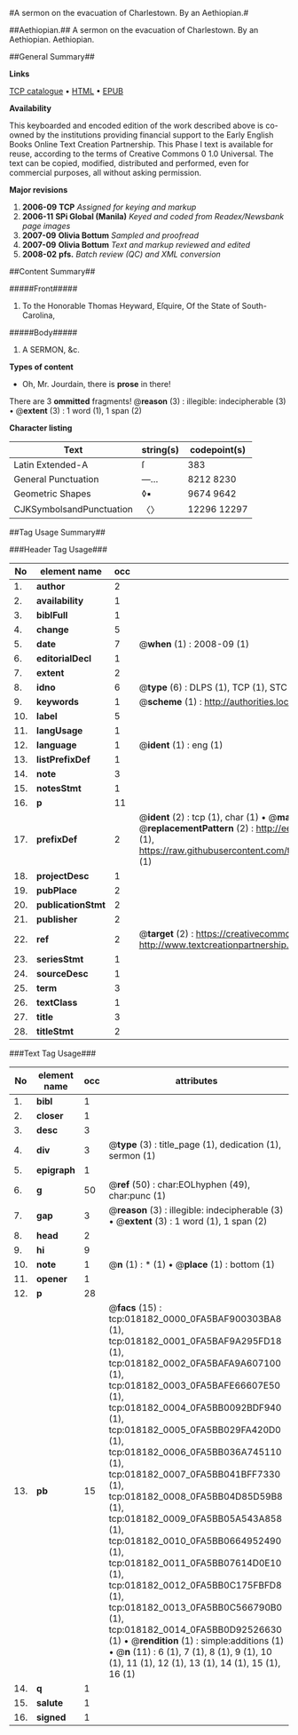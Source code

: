 #A sermon on the evacuation of Charlestown. By an Aethiopian.#

##Aethiopian.##
A sermon on the evacuation of Charlestown. By an Aethiopian.
Aethiopian.

##General Summary##

**Links**

[TCP catalogue](http://www.ota.ox.ac.uk/tcp/)  • 
[HTML](http://tei.it.ox.ac.uk/tcp/Texts-HTML/free/N14/N14352.html)  • 
[EPUB](http://tei.it.ox.ac.uk/tcp/Texts-EPUB/free/N14/N14352.epub)

**Availability**

This keyboarded and encoded edition of the
	       work described above is co-owned by the institutions
	       providing financial support to the Early English Books
	       Online Text Creation Partnership. This Phase I text is
	       available for reuse, according to the terms of Creative
	       Commons 0 1.0 Universal. The text can be copied,
	       modified, distributed and performed, even for
	       commercial purposes, all without asking permission.

**Major revisions**

1. __2006-09__ __TCP__ *Assigned for keying and markup*
1. __2006-11__ __SPi Global (Manila)__ *Keyed and coded from Readex/Newsbank page images*
1. __2007-09__ __Olivia Bottum__ *Sampled and proofread*
1. __2007-09__ __Olivia Bottum__ *Text and markup reviewed and edited*
1. __2008-02__ __pfs.__ *Batch review (QC) and XML conversion*

##Content Summary##

#####Front#####

1. To the Honorable Thomas Heyward, Eſquire, Of the State of South-Carolina,

#####Body#####

1. A SERMON, &c.

**Types of content**

  * Oh, Mr. Jourdain, there is **prose** in there!

There are 3 **ommitted** fragments! 
 @__reason__ (3) : illegible: indecipherable (3)  •  @__extent__ (3) : 1 word (1), 1 span (2)

**Character listing**


|Text|string(s)|codepoint(s)|
|---|---|---|
|Latin Extended-A|ſ|383|
|General Punctuation|—…|8212 8230|
|Geometric Shapes|◊▪|9674 9642|
|CJKSymbolsandPunctuation|〈〉|12296 12297|

##Tag Usage Summary##

###Header Tag Usage###

|No|element name|occ|attributes|
|---|---|---|---|
|1.|__author__|2||
|2.|__availability__|1||
|3.|__biblFull__|1||
|4.|__change__|5||
|5.|__date__|7| @__when__ (1) : 2008-09 (1)|
|6.|__editorialDecl__|1||
|7.|__extent__|2||
|8.|__idno__|6| @__type__ (6) : DLPS (1), TCP (1), STC (1), NOTIS (1), IMAGE-SET (1), EVANS-CITATION (1)|
|9.|__keywords__|1| @__scheme__ (1) : http://authorities.loc.gov/ (1)|
|10.|__label__|5||
|11.|__langUsage__|1||
|12.|__language__|1| @__ident__ (1) : eng (1)|
|13.|__listPrefixDef__|1||
|14.|__note__|3||
|15.|__notesStmt__|1||
|16.|__p__|11||
|17.|__prefixDef__|2| @__ident__ (2) : tcp (1), char (1)  •  @__matchPattern__ (2) : ([0-9\-]+):([0-9IVX]+) (1), (.+) (1)  •  @__replacementPattern__ (2) : http://eebo.chadwyck.com/downloadtiff?vid=$1&page=$2 (1), https://raw.githubusercontent.com/textcreationpartnership/Texts/master/tcpchars.xml#$1 (1)|
|18.|__projectDesc__|1||
|19.|__pubPlace__|2||
|20.|__publicationStmt__|2||
|21.|__publisher__|2||
|22.|__ref__|2| @__target__ (2) : https://creativecommons.org/publicdomain/zero/1.0/ (1), http://www.textcreationpartnership.org/docs/. (1)|
|23.|__seriesStmt__|1||
|24.|__sourceDesc__|1||
|25.|__term__|3||
|26.|__textClass__|1||
|27.|__title__|3||
|28.|__titleStmt__|2||


###Text Tag Usage###

|No|element name|occ|attributes|
|---|---|---|---|
|1.|__bibl__|1||
|2.|__closer__|1||
|3.|__desc__|3||
|4.|__div__|3| @__type__ (3) : title_page (1), dedication (1), sermon (1)|
|5.|__epigraph__|1||
|6.|__g__|50| @__ref__ (50) : char:EOLhyphen (49), char:punc (1)|
|7.|__gap__|3| @__reason__ (3) : illegible: indecipherable (3)  •  @__extent__ (3) : 1 word (1), 1 span (2)|
|8.|__head__|2||
|9.|__hi__|9||
|10.|__note__|1| @__n__ (1) : * (1)  •  @__place__ (1) : bottom (1)|
|11.|__opener__|1||
|12.|__p__|28||
|13.|__pb__|15| @__facs__ (15) : tcp:018182_0000_0FA5BAF900303BA8 (1), tcp:018182_0001_0FA5BAF9A295FD18 (1), tcp:018182_0002_0FA5BAFA9A607100 (1), tcp:018182_0003_0FA5BAFE66607E50 (1), tcp:018182_0004_0FA5BB0092BDF940 (1), tcp:018182_0005_0FA5BB029FA420D0 (1), tcp:018182_0006_0FA5BB036A745110 (1), tcp:018182_0007_0FA5BB041BFF7330 (1), tcp:018182_0008_0FA5BB04D85D59B8 (1), tcp:018182_0009_0FA5BB05A543A858 (1), tcp:018182_0010_0FA5BB0664952490 (1), tcp:018182_0011_0FA5BB07614D0E10 (1), tcp:018182_0012_0FA5BB0C175FBFD8 (1), tcp:018182_0013_0FA5BB0C566790B0 (1), tcp:018182_0014_0FA5BB0D92526630 (1)  •  @__rendition__ (1) : simple:additions (1)  •  @__n__ (11) : 6 (1), 7 (1), 8 (1), 9 (1), 10 (1), 11 (1), 12 (1), 13 (1), 14 (1), 15 (1), 16 (1)|
|14.|__q__|1||
|15.|__salute__|1||
|16.|__signed__|1||
